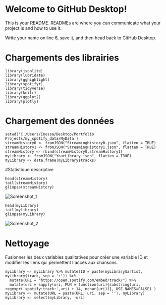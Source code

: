 # Welcome to GitHub Desktop!

This is your README. READMEs are where you can communicate what your project is and how to use it.

Write your name on line 6, save it, and then head back to GitHub Desktop.


# Chargements des librairies

```
library(jsonlite)
library(lubridate)
library(gghighlight)
library(spotifyr)
library(tidyverse)
library(knitr)
library(ggplot2)
library(plotly)
```

# Chargement des données

```
setwd('C:/Users/Inessa/Desktop/Portfolio Projects/my_spotify_data/MyData')
streamHistory0 <- fromJSON("StreamingHistory0.json", flatten = TRUE)
streamHistory1 <- fromJSON("StreamingHistory1.json", flatten = TRUE)
streamHistory <- rbind(streamHistory0,streamHistory1)
myLibrary <- fromJSON("YourLibrary.json", flatten = TRUE)
myLibrary <- data.frame(myLibrary$tracks)

```

#Statistique descriptive

```
head(streamHistory)
tail(streamHistory)
glimpse(streamHistory)
```
![Screenshot_1](https://user-images.githubusercontent.com/90149200/151656358-810447d0-6938-4140-87c1-dc0557f7f6f1.jpg)

```
head(myLibrary)
tail(myLibrary)
glimpse(myLibrary)
```
![Screenshot_2](https://user-images.githubusercontent.com/90149200/151656721-aa7f3cb7-3057-41b1-a926-6ef9a218ebae.jpg)

# Nettoyage

Fusionner les deux variables qualitatives pour créer une variable ID et modifier les liens qui permettent l'accès aux chansons.
```
myLibrary <- myLibrary %>% mutate(ID = paste(myLibrary$artist, myLibrary$track, sep = ':')) %>% 
  mutate(URL = "https://open.spotify.com/embed/track/") %>%
  mutate(uri = sapply(uri, FUN = function(uri){substring(uri, regexpr('spotify:track:',uri) + 14, nchar(uri))}, USE.NAMES=FALSE) )
myLibrary <- mutate(URL = paste(URL, uri, sep = ''), myLibrary)
myLibrary <- select(myLibrary, -uri)
```




